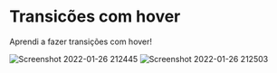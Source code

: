 # Transicões com hover
Aprendi a fazer transições com hover!

![Screenshot 2022-01-26 212445](https://user-images.githubusercontent.com/77131275/151269221-7bf78566-f47a-43f1-ab58-769ab1bf9712.jpg)
![Screenshot 2022-01-26 212503](https://user-images.githubusercontent.com/77131275/151269217-69b44825-d579-412a-aeba-abb63c46fe07.jpg)
